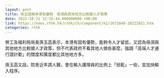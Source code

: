 ```yaml
---
layout: post
title: 孫玉菡稱本港有優勢　毋須與其他地方比較搶人才政策　
date: 2022-10-21 12:35:44.000000000 +08:00
link: https://news.rthk.hk/rthk/ch/component/k2/1672040-20221021.htm
categories: rthk
---
```


勞工及福利局局長孫玉菡表示，本港有固有優勢，能夠令人才留低，又認為毋須與其他地方比較搶人才政策，但不代表政府不看其他人做些甚麼，強調「高端人才通行證計劃」的闊度和廣度都比其他地方多。

孫玉菡又話，院舍近年請人難，會在輸入護理員的比例上「扭鬆」一些，並加快輸入程序。
